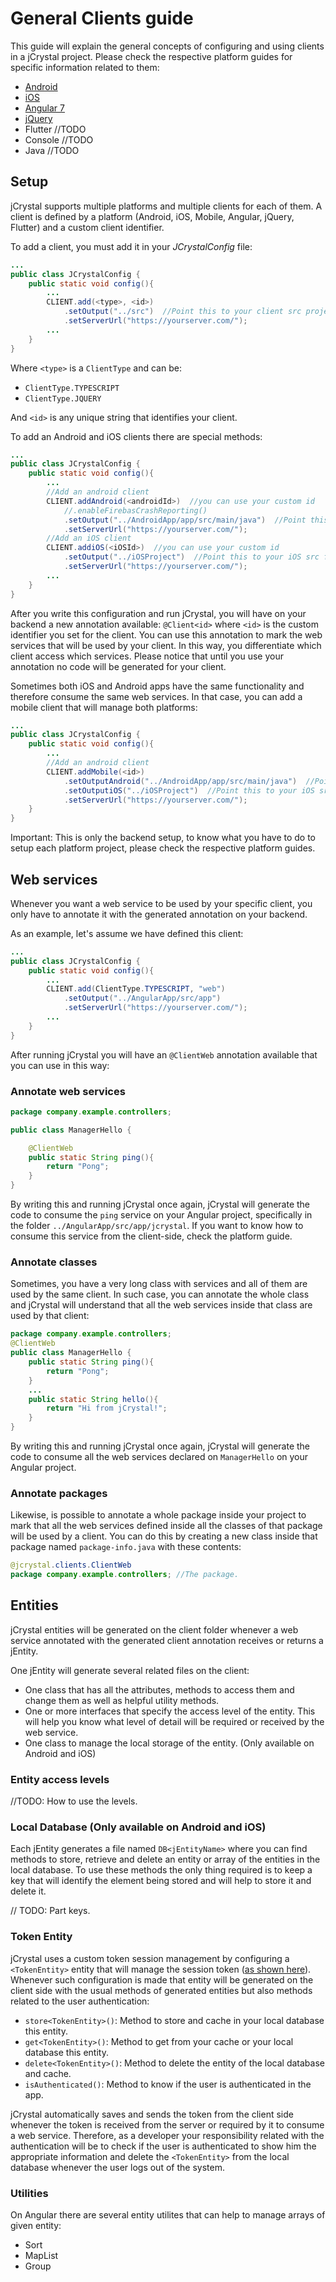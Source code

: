 # General Clients guide

This guide will explain the general concepts of configuring and using clients in a jCrystal project. Please check the respective platform guides for specific information related to them:

- [Android](../clients/android.md)
- [iOS](../clients/ios.md)
- [Angular 7](../clients/angular7.md)
- [jQuery](../clients/jQuery.md)
- Flutter //TODO
- Console //TODO
- Java //TODO

## Setup
jCrystal supports multiple platforms and multiple clients for each of them. A client is defined by a platform (Android, iOS, Mobile, Angular, jQuery, Flutter) and a custom client identifier. 

To add a client, you must add it in your _JCrystalConfig_ file: 

```java
...
public class JCrystalConfig {
	public static void config(){
		...
		CLIENT.add(<type>, <id>)
			.setOutput("../src")  //Point this to your client src project (see each platform)
			.setServerUrl("https://yourserver.com/");
        ...
	}
}
```

Where `<type>` is a `ClientType` and can be:

- `ClientType.TYPESCRIPT`
- `ClientType.JQUERY`

And `<id>` is any unique string that identifies your client.

To add an Android and iOS clients there are special methods:

```java
...
public class JCrystalConfig {
	public static void config(){
		...
        //Add an android client
		CLIENT.addAndroid(<androidId>)  //you can use your custom id
			//.enableFirebasCrashReporting()
			.setOutput("../AndroidApp/app/src/main/java")  //Point this to your android project src folder
			.setServerUrl("https://yourserver.com/");
        //Add an iOS client
 		CLIENT.addiOS(<iOSId>)  //you can use your custom id
			.setOutput("../iOSProject")  //Point this to your iOS src folder
			.setServerUrl("https://yourserver.com/");
        ...       
	}
}
```

After you write this configuration and run jCrystal, you will have on your backend a new annotation available: `@Client<id>` where `<id>` is the custom identifier you set for the client. You can use this annotation to mark the web services that will be used by your client. In this way, you differentiate which client access which services. 
Please notice that until you use your annotation no code will be generated for your client. 

Sometimes both iOS and Android apps have the same functionality and therefore consume the same web services. In that case, you can add a mobile client that will manage both platforms:


```java
...
public class JCrystalConfig {
	public static void config(){
		...
        //Add an android client
		CLIENT.addMobile(<id>)
		    .setOutputAndroid("../AndroidApp/app/src/main/java")  //Point this to your android project src folder
		    .setOutputiOS("../iOSProject")  //Point this to your iOS src folder
		    .setServerUrl("https://yourserver.com/");
	}
}
```

Important: This is only the backend setup, to know what you have to do to setup each platform project, please check the respective platform guides.

## Web services
Whenever you want a web service to be used by your specific client, you only have to annotate it with the generated annotation on your backend. 

As an example, let's assume we have defined this client:

```java
...
public class JCrystalConfig {
	public static void config(){
		...
		CLIENT.add(ClientType.TYPESCRIPT, "web")
			.setOutput("../AngularApp/src/app")
			.setServerUrl("https://yourserver.com/");
        ...
	}
}
```
After running jCrystal you will have an `@ClientWeb` annotation available that you can use in this way:

### Annotate web services

```java
package company.example.controllers;

public class ManagerHello {

	@ClientWeb
	public static String ping(){
		return "Pong";
	}
}
```

By writing this and running jCrystal once again, jCrystal will generate the code to consume the `ping` service on your Angular project, specifically in the folder `../AngularApp/src/app/jcrystal`. If you want to know how to consume this service from the client-side, check the platform guide.

### Annotate classes

Sometimes, you have a very long class with services and all of them are used by the same client. In such case, you can annotate the whole class and jCrystal will understand that all the web services inside that class are used by that client:

```java
package company.example.controllers;
@ClientWeb
public class ManagerHello {
	public static String ping(){
		return "Pong";
	}
    ...
    public static String hello(){
		return "Hi from jCrystal!";
	}
}
```

By writing this and running jCrystal once again, jCrystal will generate the code to consume all the web services declared on `ManagerHello` on your Angular project.

### Annotate packages

Likewise, is possible to annotate a whole package inside your project to mark that all the web services defined inside all the classes of that package will be used by a client. You can do this by creating a new class inside that package named `package-info.java` with these contents:

```java
@jcrystal.clients.ClientWeb
package company.example.controllers; //The package.
```

## Entities
jCrystal entities will be generated on the client folder whenever a web service annotated with the generated client annotation receives or returns a jEntity.

One jEntity will generate several related files on the client: 
- One class that has all the attributes, methods to access them and change them as well as helpful utility methods.
- One or more interfaces that specify the access level of the entity. This will help you know what level of detail will be required or received by the web service. 
- One class to manage the local storage of the entity. (Only available on Android and iOS)


### Entity access levels
//TODO: How to use the levels.

### Local Database (Only available on Android and iOS)
Each jEntity generates a file named `DB<jEntityName>` where you can find methods to store, retrieve and delete an entity or array of the entities in the local database. To use these methods the only thing required is to keep a key that will identify the element being stored and will help to store it and delete it. 

// TODO: Part keys. 

### Token Entity
jCrystal uses a custom token session management by configuring a `<TokenEntity>` entity that will manage the session token ([as shown here](../server/auth)). Whenever such configuration is made that entity will be generated on the client side with the usual methods of generated entities but also methods related to the user authentication:

- `store<TokenEntity>()`: Method to store and cache in your local database this entity.
- `get<TokenEntity>()`: Method to get from your cache or your local database this entity.
- `delete<TokenEntity>()`: Method to delete the entity of the local database and cache.
- `isAuthenticated()`: Method to know if the user is authenticated in the app.

jCrystal automatically saves and sends the token from the client side whenever the token is received from the server or required by it to consume a web service. Therefore, as a developer your responsibility related with the authentication will be to check if the user is authenticated to show him the appropriate information and delete the `<TokenEntity>` from the local database whenever the user logs out of the system. 

### Utilities

On Angular there are several entity utilites that can help to manage arrays of given entity: 

- Sort
- MapList
- Group
